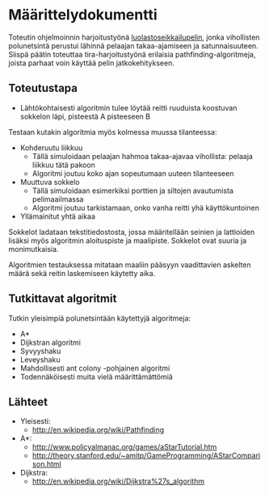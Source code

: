 # Määrittelydokumentti

Toteutin ohjelmoinnin harjoitustyönä [luolastoseikkailupelin](https://github.com/Nanofus/Tangential), jonka vihollisten polunetsintä perustui lähinnä pelaajan takaa-ajamiseen ja satunnaisuuteen. Siispä päätin toteuttaa tira-harjoitustyönä erilaisia pathfinding-algoritmeja, joista parhaat voin käyttää pelin jatkokehitykseen.

## Toteutustapa

* Lähtökohtaisesti algoritmin tulee löytää reitti ruuduista koostuvan sokkelon läpi, pisteestä A pisteeseen B

Testaan kutakin algoritmia myös kolmessa muussa tilanteessa:

* Kohderuutu liikkuu
  * Tällä simuloidaan pelaajan hahmoa takaa-ajavaa vihollista: pelaaja liikkuu tätä pakoon
  * Algoritmi joutuu koko ajan sopeutumaan uuteen tilanteeseen
* Muuttuva sokkelo
  * Tällä simuloidaan esimerkiksi porttien ja siltojen avautumista pelimaailmassa
  * Algoritmi joutuu tarkistamaan, onko vanha reitti yhä käyttökuntoinen
* Yllämainitut yhtä aikaa

Sokkelot ladataan tekstitiedostosta, jossa määritellään seinien ja lattioiden lisäksi myös algoritmin aloituspiste ja maalipiste. Sokkelot ovat suuria ja monimutkaisia.

Algoritmien testauksessa mitataan maaliin pääsyyn vaadittavien askelten määrä sekä reitin laskemiseen käytetty aika.

## Tutkittavat algoritmit

Tutkin yleisimpiä polunetsintään käytettyjä algoritmeja:

* A*
* Dijkstran algoritmi
* Syvyyshaku
* Leveyshaku
* Mahdollisesti ant colony -pohjainen algoritmi
* Todennäköisesti muita vielä määrittämättömiä

## Lähteet

* Yleisesti:
  * http://en.wikipedia.org/wiki/Pathfinding
* A*:
  * http://www.policyalmanac.org/games/aStarTutorial.htm
  * http://theory.stanford.edu/~amitp/GameProgramming/AStarComparison.html
* Dijkstra:
  * http://en.wikipedia.org/wiki/Dijkstra%27s_algorithm
